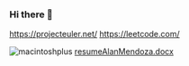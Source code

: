 ### Hi there 👋
https://projecteuler.net/
https://leetcode.com/


![macintoshplus](https://user-images.githubusercontent.com/75819639/185818890-c1a82547-d483-43a1-88c0-8667070aa0ea.gif)
[resumeAlanMendoza.docx](https://github.com/ProTamLan/ProTamLan/files/9536655/resumeAlanMendoza.docx)
